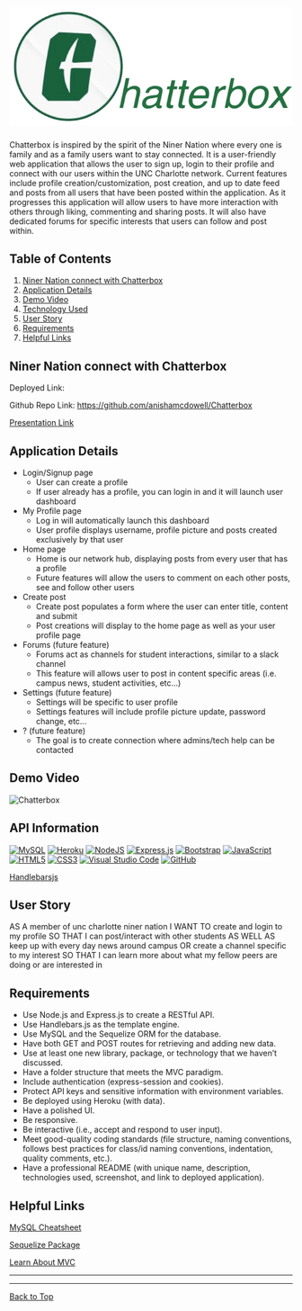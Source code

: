 # ![Chatterbox](./public/images/CB-Logo-Transparent.png)

Chatterbox is inspired by the spirit of the Niner Nation where every one is family and as a family users want to stay connected. It is a user-friendly web application that allows the user to sign up, login to their profile and connect with our users within the UNC Charlotte network. Current features include profile creation/customization, post creation, and up to date feed and posts from all users that have been posted within the application. As it progresses this application will allow users to have more interaction with others through liking, commenting and sharing posts. It will also have dedicated forums for specific interests that users can follow and post within.

## Table of Contents

1. [Niner Nation connect with Chatterbox](##Niner-Nation-connect-with-Chatterbox)
2. [Application Details](##Application-Details)
3. [Demo Video](##Demo-Video)
4. [Technology Used](##Technology-Used)
5. [User Story](##User-Story)
6. [Requirements](##Requirements)
7. [Helpful Links](##Helpful-Links)

## Niner Nation connect with Chatterbox

Deployed Link:

Github Repo Link: https://github.com/anishamcdowell/Chatterbox

[Presentation Link](https://docs.google.com/presentation/d/15AaflwgBKT68htXi4fWJSlawAU44nizu8HGPJCIo6xE/edit?usp=sharing)

## Application Details

- Login/Signup page
  - User can create a profile
  - If user already has a profile, you can login in and it will launch user dashboard
- My Profile page
  - Log in will automatically launch this dashboard
  - User profile displays username, profile picture and posts created exclusively by that user
- Home page
  - Home is our network hub, displaying posts from every user that has a profile
  - Future features will allow the users to comment on each other posts, see and follow other users
- Create post
  - Create post populates a form where the user can enter title, content and submit
  - Post creations will display to the home page as well as your user profile page
- Forums (future feature)
  - Forums act as channels for student interactions, similar to a slack channel
  - This feature will allows user to post in content specific areas (i.e. campus news, student activities, etc...)
- Settings (future feature)
  - Settings will be specific to user profile
  - Settings features will include profile picture update, password change, etc...
- ? (future feature)
  - The goal is to create connection where admins/tech help can be contacted

## Demo Video

![Chatterbox](./public/images/Chatterbox.gif)

## API Information

[<img alt="MySQL" src="https://img.shields.io/badge/mysql-%2300f.svg?&style=for-the-badge&logo=mysql&logoColor=white"/>](https://www.mysql.com/) [<img alt="Heroku" src="https://img.shields.io/badge/heroku-%23430098.svg?&style=for-the-badge&logo=heroku&logoColor=white"/>](https://www.heroku.com/) [<img alt="NodeJS" src="https://img.shields.io/badge/node.js-%2343853D.svg?&style=for-the-badge&logo=node.js&logoColor=white"/>](https://nodejs.org/en/) [<img alt="Express.js" src="https://img.shields.io/badge/express.js-%23404d59.svg?&style=for-the-badge"/>](https://expressjs.com/) [<img alt="Bootstrap" src="https://img.shields.io/badge/bootstrap-%23563D7C.svg?&style=for-the-badge&logo=bootstrap&logoColor=white"/>](https://getbootstrap.com/) [<img alt="JavaScript" src="https://img.shields.io/badge/javascript-%23323330.svg?&style=for-the-badge&logo=javascript&logoColor=%23F7DF1E"/>](https://www.javascript.com/) [<img alt="HTML5" src="https://img.shields.io/badge/html5-%23E34F26.svg?&style=for-the-badge&logo=html5&logoColor=white"/>](https://developer.mozilla.org/en-US/docs/Web/Guide/HTML/HTML5) [<img alt="CSS3" src="https://img.shields.io/badge/css3-%231572B6.svg?&style=for-the-badge&logo=css3&logoColor=white"/>](https://www.w3schools.com/css/) [<img alt="Visual Studio Code" src="https://img.shields.io/badge/VisualStudioCode-0078d7.svg?&style=for-the-badge&logo=visual-studio-code&logoColor=white"/>](https://code.visualstudio.com/) [<img alt="GitHub" src="https://img.shields.io/badge/github-%23121011.svg?&style=for-the-badge&logo=github&logoColor=white"/>](https://github.com/)

[Handlebarsjs](https://handlebarsjs.com/)

## User Story

AS A member of unc charlotte niner nation
I WANT TO create and login to my profile
SO THAT I can post/interact with other students
AS WELL AS keep up with every day news around campus
OR create a channel specific to my interest
SO THAT I can learn more about what my fellow peers are doing or are interested in

## Requirements

- Use Node.js and Express.js to create a RESTful API. ​
- Use Handlebars.js as the template engine.
- Use MySQL and the Sequelize ORM for the database.
- Have both GET and POST routes for retrieving and adding new data.
- Use at least one new library, package, or technology that we haven’t discussed.
- Have a folder structure that meets the MVC paradigm.
- Include authentication (express-session and cookies).
- Protect API keys and sensitive information with environment variables.
- Be deployed using Heroku (with data).
- Have a polished UI.
- Be responsive.
- Be interactive (i.e., accept and respond to user input).
- Meet good-quality coding standards (file structure, naming conventions, follows best practices for class/id naming conventions, indentation, quality comments, etc.).
- Have a professional README (with unique name, description, technologies used, screenshot, and link to deployed application).
  ​

## Helpful Links

[MySQL Cheatsheet](https://devhints.io/mysql)

[Sequelize Package](https://www.npmjs.com/package/sequelize)

[Learn About MVC](https://www.tutorialspoint.com/mvc_framework/mvc_framework_introduction.htm)

---

---

[Back to Top](##Table-of-Contents)
